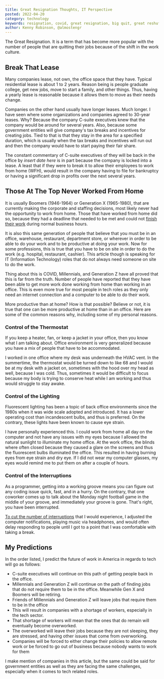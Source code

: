 ```yaml
---
title: Great Resignation Thoughts, IT Perspective
posted: 2022-04-20
category: technology
keywords: resignation, covid, great resignation, big quit, great reshuffle
author: Kenny Robinson, @almostengr
---
```


The Great Resignation. It is a term that has become more popular with the number of people 
that are quitting their jobs because of the shift in the work culture.

## Break That Lease

Many companies lease, not own, the office space that they have. Typical residential 
lease is about 1 to 2 years. Reason being is people graduate college, get new jobs, move to start 
a family, and other things. Thus, having a yearly lease is reasonable because it allows them to 
move as their needs change. 

Companies on the other hand usually have longer leases. Much longer. I have seen where some organizations
and companies agreed to 30-year leases. Why? Because the company C-suite executives knew that the company 
would be around for several years. Also, because some government entities will give company's 
tax breaks and incentives for creating jobs. Tied to that is that they stay in the area for a specified 
duration, which is usually when the tax breaks and incentives will run out and then the company would have
to start paying their fair share. 

The constant commentary of C-suite executives of they will be back in the office by *insert date here* is 
in part because the company is locked into a lease. A least that if they were to break it to allow their 
employees to work from home (WFH), would result in the company having to file for bankruptcy or having 
a significant drop in profits over the next several years. 

## Those At The Top Never Worked From Home

It is usually Boomers (1946-1964) or Generation X (1965-1980),
that are currently making the corporate and staffing decisions, most likely 
never had the opportunity to work from home. Those that have worked from home did so, 
because they had a deadline that needed to be met and could not 
[finish their work](/technology/2020.01.10-7-lessons-from-production-support#work-your-hours-and-leave)
during normal business hours. 

It is also this same generation of people that believe that you must be in an office,
warehouse, restaurant, department store, or wherever in order to be able to do your work 
and to be productive at doing your work. Now for some professions, this is true that you have to be 
on site in order to do the work (e.g. hospital, restaurant, cashier). 
This article though is speaking for IT (Information Technology)
roles that do not always need someone on site to do the work.

Thing about this is COVID, Millennials, and Generation Z have all proved that this is 
far from the truth. Number of people have reported that they have been able to get more 
work done working from home than working in an office. This is even more true for 
most people in tech roles as they only need an internet connection and a computer 
to be able to do their work.

More productive than at home? How is that possible? Believe or not, it is true that one 
can be more productive at home than in an office. Here are some of the common reasons why, 
including some of my personal reasons.

### Control of the Thermostat

If you keep a heater, fan, or keep a jacket in your office, then you know what I am talking about. 
Office environment is very generalized because you have a mix of people that have to be accommodated. 

I worked in one office where my desk was underneath the HVAC vent. In the summertime, the 
thermostat would be turned down to like 68 and I would be at my desk with a jacket on, 
sometimes with the hood over my head as well, because I was cold. 
Thus, sometimes it would be difficult to focus because my body is trying to conserve heat
while I am working and thus would struggle to stay awake. 

### Control of the Lighting

Fluorescent lighting has been a topic of back office environments 
since the 1980s when it was wide scale adopted and introduced. It has a lower operating cost 
than incandescent bulbs, and thus is preferred. On the contrary, these lights have been 
known to cause eye strain. 

I have personally experienced this. I could work from home all day on the computer and not have 
any issues with my eyes because I allowed the natural sunlight to illuminate my home office. At the 
work office, the blinds where often closed because they caused a glare on the screens and thus 
the fluorescent bulbs illuminated the office. This resulted in having burning eyes from eye 
strain and dry eye. If I did not wear my computer glasses, my eyes would remind me to put them 
on after a couple of hours. 

### Control of the Interruptions

As a programmer, getting into a working groove means you can figure out any coding issue quick, fast,
and in a hurry. On the contrary, that one coworker comes up to talk about the Monday night football 
game in the middle of your groove, and immediately your groove is gone. That's right, you have been 
interrupted. 

[To cut the number of interruptions](/technology/2020.01.10-7-lessons-from-production-support/#visual-distractions)
that I would experience, I adjusted the computer 
notifications, playing music via headphones, and would often delay responding to people until I 
got to a point that I was comfortable with taking a break.

## My Predictions

In the order listed, I predict the future of work in America in regards to tech will go as follows:

* C-suite executives will continue on this path of getting people back in the office. 
* Millennials and Generation Z will continue on the path of finding jobs that do not require them to be in the office. Meanwhile Gen X and Boomers will be retiring.
* Friends of Millennials and Generation Z will leave jobs that require them to be in the office
* This will result in companies with a shortage of workers, especially in the tech sector.
* That shortage of workers will mean that the ones that do remain will eventually become overworked. 
* The overworked will leave their jobs because they are not sleeping, they are stressed, and having other issues that come from overworking.
* Companies will be forced to either change their policies to allow remote work or be forced to go out of business because nobody wants to work for them

I make mention of companies in this article, but the same could be said for government entities as well 
as they are facing the same challenges, especially when it comes to tech related roles.

